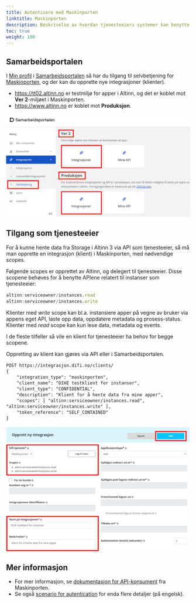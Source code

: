 ```yaml
---
title: Autentisere med Maskinporten
linktitle: Maskinporten
description: Beskrivelse av hvordan tjenesteeiers systemer kan benytte Maskinporten for å få tilgang til APIer.
toc: true
weight: 100
---
```


## Samarbeidsportalen

I [Min profil](https://minside-samarbeid.digdir.no) i [Samarbeidsportalen](https://samarbeid.digdir.no/)
så har du tilgang til selvbetjening for [Maskinporten](https://samarbeid.digdir.no/maskinporten/maskinporten/25), og der kan du opprette nye integrasjoner (klienter).


- https://tt02.altinn.no er testmiljø for apper i Altinn, og det er koblet mot **Ver 2**-miljøet i Maskinporten.  
- https://www.altinn.no er koblet mot **Produksjon**.

![Miljøer i Maskinporten](environments-idporten.png "Miljøer i Maskinporten")


## Tilgang som tjenesteeier

For å kunne hente data fra Storage i Altinn 3 via API som tjenesteeier, så må man opprette en integrasjon (klient) i Maskinporten, med nødvendige scopes.

Følgende scopes er opprettet av Altinn, og delegert til tjenesteeier. Disse scopene behøves for å benytte APIene relatert til instanser som tjenesteeier:

```js
altinn:serviceowner/instances.read
altinn:serviceowner/instances.write
```

Klienter med *write* scope kan bl.a. instansiere apper på vegne av bruker via appens eget API, laste opp data, oppdatere metadata og prosess-status.
Klienter med *read* scope kan kun lese data, metadata og events.

I de fleste tilfeller så vile en klient for tjenesteeier ha behov for begge scopene.

Oppretting av klient kan gjøres via API eller i Samarbeidsportalen.

```http
POST https://integrasjon.difi.no/clients/
{
    "integration_type": "maskinporten",
    "client_name": "DIHE testklient for instanser",
    "client_type": "CONFIDENTIAL",
    "description": "Klient for å hente data fra mine apper",
    "scopes": [ "altinn:serviceowner/instances.read", "altinn:serviceowner/instances.write" ],
    "token_reference": "SELF_CONTAINED"
}
```

![Ny integrasjon](new-integration.png "Opprette ny integrasjon (klient) i samarbeidsportalen. Husk å velge riktig miljø.")

## Mer informasjon

- For mer informasjon, se [dokumentasjon for API-konsument](https://docs.digdir.no/maskinporten_guide_apikonsument.html#prosedyre-for-api-konsument) fra Maskinporten.
- Se også [scenario for autentication](https://docs.altinn.studio/teknologi/altinnstudio/altinn-api/scenarios/authentication/) for enda flere detaljer (på engelsk).
